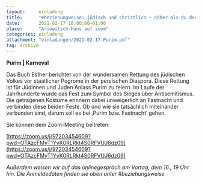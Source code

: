 ```yaml
---
layout:     einladung
title:      "#beziehungweise: jüdisch und christlich – näher als du denkst"
date:       2021-02-17 18:00:00+01:00
place:      "Ariowitsch-Haus auf zoom"
categories: einladung
attachment: "einladungen/2021-02-17-Purim.pdf"
tag: archive
---
```


**Purim | Karneval**

Das Buch Esther berichtet von der wundersamen Rettung des jüdischen Volkes vor staatlicher Pogrome in der persischen Diaspora. Diese Rettung ist für Jüdinnen und Juden Anlass Purim zu feiern. Im Laufe der Jahrhunderte wurde das Fest zum Symbol des Sieges über Antisemitismus. Die getragenen Kostüme erinnern dabei unweigerlich an Fastnacht und verbinden diese beiden Feste. Ob und wie sie tatsächlich miteinander verbunden sind, darum soll es bei ‚Purim bzw. Fastnacht‘ gehen.

Sie können dem Zoom-Meeting beitreten:

[https://zoom.us/j/97203454609?pwd=OTAzcFMyT1YvK0RLRkt4S0RFVUJ6dz09](https://zoom.us/j/97203454609?pwd=OTAzcFMyT1YvK0RLRkt4S0RFVUJ6dz09)

*Außerdem weisen wir auf das onlinegespräch am Vortag, dem 16., 19 Uhr hin. Die Anmeldedaten finden sie oben unter #beziehungsweise*
